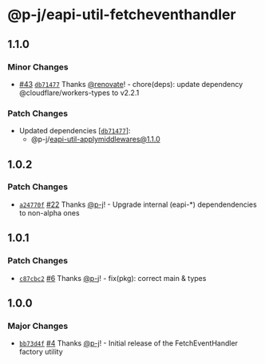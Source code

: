 # @p-j/eapi-util-fetcheventhandler

## 1.1.0

### Minor Changes

- [#43](https://github.com/p-j/eapi/pull/43) [`db71477`](https://github.com/p-j/eapi/commit/db714778f0fff11313fd648b40f990557aedd0e9) Thanks [@renovate](https://github.com/apps/renovate)! - chore(deps): update dependency @cloudflare/workers-types to v2.2.1

### Patch Changes

- Updated dependencies [[`db71477`](https://github.com/p-j/eapi/commit/db714778f0fff11313fd648b40f990557aedd0e9)]:
  - @p-j/eapi-util-applymiddlewares@1.1.0

## 1.0.2

### Patch Changes

- [`a24770f`](https://github.com/p-j/eapi/commit/a24770f438ffbd7e4e504a6a056d7aa7560934a2) [#22](https://github.com/p-j/eapi/pull/22) Thanks [@p-j](https://github.com/p-j)! - Upgrade internal (eapi-\*) dependendencies to non-alpha ones

## 1.0.1

### Patch Changes

- [`c87cbc2`](https://github.com/p-j/eapi/commit/c87cbc2d794a0344093e1b951cbfa6d0b67d88d1) [#6](https://github.com/p-j/eapi/pull/6) Thanks [@p-j](https://github.com/p-j)! - fix(pkg): correct main & types

## 1.0.0

### Major Changes

- [`bb73d4f`](https://github.com/p-j/eapi/commit/bb73d4f26cc9f090f55dba637fa8fedf13500103) [#4](https://github.com/p-j/eapi/pull/4) Thanks [@p-j](https://github.com/p-j)! - Initial release of the FetchEventHandler factory utility
